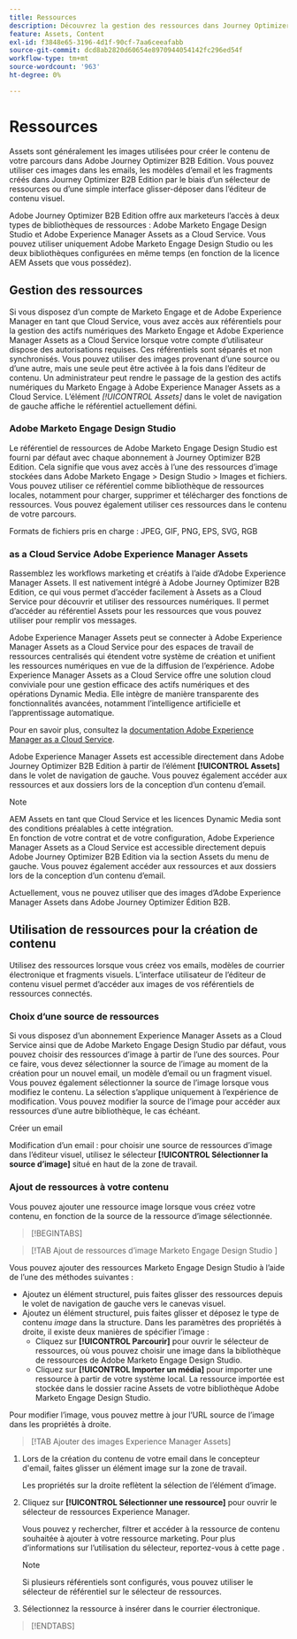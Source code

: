 ```yaml
---
title: Ressources
description: Découvrez la gestion des ressources dans Journey Optimizer B2B Edition.
feature: Assets, Content
exl-id: f3848e65-3196-4d1f-90cf-7aa6ceeafabb
source-git-commit: dcd8ab2820d60654e8970944054142fc296ed54f
workflow-type: tm+mt
source-wordcount: '963'
ht-degree: 0%

---
```


# Ressources

Assets sont généralement les images utilisées pour créer le contenu de votre parcours dans Adobe Journey Optimizer B2B Edition. Vous pouvez utiliser ces images dans les emails, les modèles d’email et les fragments créés dans Journey Optimizer B2B Edition par le biais d’un sélecteur de ressources ou d’une simple interface glisser-déposer dans l’éditeur de contenu visuel.

Adobe Journey Optimizer B2B Edition offre aux marketeurs l’accès à deux types de bibliothèques de ressources : Adobe Marketo Engage Design Studio et Adobe Experience Manager Assets as a Cloud Service. Vous pouvez utiliser uniquement Adobe Marketo Engage Design Studio ou les deux bibliothèques configurées en même temps (en fonction de la licence AEM Assets que vous possédez).

## Gestion des ressources

Si vous disposez d’un compte de Marketo Engage et de Adobe Experience Manager en tant que Cloud Service, vous avez accès aux référentiels pour la gestion des actifs numériques des Marketo Engage et Adobe Experience Manager Assets as a Cloud Service lorsque votre compte d’utilisateur dispose des autorisations requises. Ces référentiels sont séparés et non synchronisés. Vous pouvez utiliser des images provenant d’une source ou d’une autre, mais une seule peut être activée à la fois dans l’éditeur de contenu. Un administrateur peut rendre le passage de la gestion des actifs numériques du Marketo Engage à Adobe Experience Manager Assets as a Cloud Service. L’élément _[!UICONTROL Assets]_ dans le volet de navigation de gauche affiche le référentiel actuellement défini.

### Adobe Marketo Engage Design Studio

Le référentiel de ressources de Adobe Marketo Engage Design Studio est fourni par défaut avec chaque abonnement à Journey Optimizer B2B Edition. Cela signifie que vous avez accès à l’une des ressources d’image stockées dans Adobe Marketo Engage > Design Studio > Images et fichiers. Vous pouvez utiliser ce référentiel comme bibliothèque de ressources locales, notamment pour charger, supprimer et télécharger des fonctions de ressources. Vous pouvez également utiliser ces ressources dans le contenu de votre parcours.

Formats de fichiers pris en charge : JPEG, GIF, PNG, EPS, SVG, RGB

### as a Cloud Service Adobe Experience Manager Assets

Rassemblez les workflows marketing et créatifs à l’aide d’Adobe Experience Manager Assets. Il est nativement intégré à Adobe Journey Optimizer B2B Edition, ce qui vous permet d’accéder facilement à Assets as a Cloud Service pour découvrir et utiliser des ressources numériques. Il permet d’accéder au référentiel Assets pour les ressources que vous pouvez utiliser pour remplir vos messages.

Adobe Experience Manager Assets peut se connecter à Adobe Experience Manager Assets as a Cloud Service pour des espaces de travail de ressources centralisés qui étendent votre système de création et unifient les ressources numériques en vue de la diffusion de l’expérience. Adobe Experience Manager Assets as a Cloud Service offre une solution cloud conviviale pour une gestion efficace des actifs numériques et des opérations Dynamic Media. Elle intègre de manière transparente des fonctionnalités avancées, notamment l’intelligence artificielle et l’apprentissage automatique.

Pour en savoir plus, consultez la [documentation Adobe Experience Manager as a Cloud Service](https://experienceleague.adobe.com/fr/docs/experience-manager-cloud-service/content/assets/overview).

Adobe Experience Manager Assets est accessible directement dans Adobe Journey Optimizer B2B Edition à partir de l’élément **[!UICONTROL Assets]** dans le volet de navigation de gauche. Vous pouvez également accéder aux ressources et aux dossiers lors de la conception d’un contenu d’email.

>[!NOTE]
>
>AEM Assets en tant que Cloud Service et les licences Dynamic Media sont des conditions préalables à cette intégration.<br/>
>En fonction de votre contrat et de votre configuration, Adobe Experience Manager Assets as a Cloud Service est accessible directement depuis Adobe Journey Optimizer B2B Edition via la section Assets du menu de gauche. Vous pouvez également accéder aux ressources et aux dossiers lors de la conception d’un contenu d’email.

Actuellement, vous ne pouvez utiliser que des images d’Adobe Experience Manager Assets dans Adobe Journey Optimizer Édition B2B.

## Utilisation de ressources pour la création de contenu

Utilisez des ressources lorsque vous créez vos emails, modèles de courrier électronique et fragments visuels. L’interface utilisateur de l’éditeur de contenu visuel permet d’accéder aux images de vos référentiels de ressources connectés.

### Choix d’une source de ressources

Si vous disposez d’un abonnement Experience Manager Assets as a Cloud Service ainsi que de Adobe Marketo Engage Design Studio par défaut, vous pouvez choisir des ressources d’image à partir de l’une des sources. Pour ce faire, vous devez sélectionner la source de l’image au moment de la création pour un nouvel email, un modèle d’email ou un fragment visuel. Vous pouvez également sélectionner la source de l’image lorsque vous modifiez le contenu. La sélection s’applique uniquement à l’expérience de modification. Vous pouvez modifier la source de l’image pour accéder aux ressources d’une autre bibliothèque, le cas échéant.

Créer un email

Modification d’un email : pour choisir une source de ressources d’image dans l’éditeur visuel, utilisez le sélecteur **[!UICONTROL Sélectionner la source d’image]** situé en haut de la zone de travail.

### Ajout de ressources à votre contenu

Vous pouvez ajouter une ressource image lorsque vous créez votre contenu, en fonction de la source de la ressource d’image sélectionnée.

>[!BEGINTABS]

>[!TAB  Ajout de ressources d’image Marketo Engage Design Studio ]

Vous pouvez ajouter des ressources Marketo Engage Design Studio à l’aide de l’une des méthodes suivantes :

* Ajoutez un élément structurel, puis faites glisser des ressources depuis le volet de navigation de gauche vers le canevas visuel.
* Ajoutez un élément structurel, puis faites glisser et déposez le type de contenu _image_ dans la structure. Dans les paramètres des propriétés à droite, il existe deux manières de spécifier l’image :
   * Cliquez sur **[!UICONTROL Parcourir]** pour ouvrir le sélecteur de ressources, où vous pouvez choisir une image dans la bibliothèque de ressources de Adobe Marketo Engage Design Studio.
   * Cliquez sur **[!UICONTROL Importer un média]** pour importer une ressource à partir de votre système local. La ressource importée est stockée dans le dossier racine Assets de votre bibliothèque Adobe Marketo Engage Design Studio.

Pour modifier l’image, vous pouvez mettre à jour l’URL source de l’image dans les propriétés à droite.

>[!TAB Ajouter des images Experience Manager Assets]

1. Lors de la création du contenu de votre email dans le concepteur d&#39;email, faites glisser un élément image sur la zone de travail.

   Les propriétés sur la droite reflètent la sélection de l’élément d’image.

1. Cliquez sur **[!UICONTROL Sélectionner une ressource]** pour ouvrir le sélecteur de ressources Experience Manager.

   Vous pouvez y rechercher, filtrer et accéder à la ressource de contenu souhaitée à ajouter à votre ressource marketing. Pour plus d’informations sur l’utilisation du sélecteur, reportez-vous à cette page .

   >[!NOTE]
   >
   >Si plusieurs référentiels sont configurés, vous pouvez utiliser le sélecteur de référentiel sur le sélecteur de ressources.

1. Sélectionnez la ressource à insérer dans le courrier électronique.

>[!ENDTABS]
